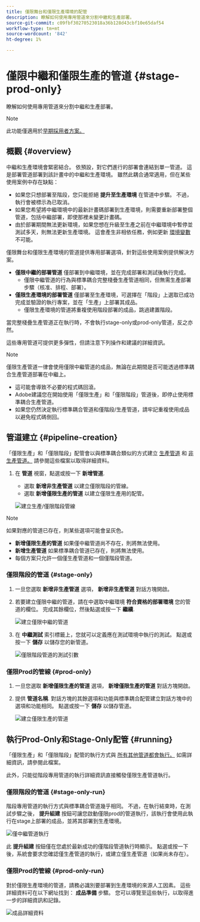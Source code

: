 ```yaml
---
title: 僅限舞台和僅限生產環境的配管
description: 瞭解如何使用專用管道來分割中繼和生產部署。
source-git-commit: c09fbf30270523018a36b128d43cbf10e65daf54
workflow-type: tm+mt
source-wordcount: '842'
ht-degree: 1%

---
```



# 僅限中繼和僅限生產的管道 {#stage-prod-only}

瞭解如何使用專用管道來分割中繼和生產部署。

>[!NOTE]
>
>此功能僅適用於[早期採用者方案。](/help/release-notes/current.md#early-adoption)

## 概觀 {#overview}

中繼和生產環境會緊密結合。 依預設，對它們進行的部署會連結到單一管道。 這是部署管道部署到該計畫中的中繼和生產環境。 雖然此耦合通常適用，但在某些使用案例中存在缺點：

* 如果您只想部署至階段，您只能拒絕 **提升至生產環境** 在管道中步驟。 不過，執行會被標示為已取消。
* 如果您希望將中繼環境中的最新計畫碼部署到生產環境，則需要重新部署整個管道，包括中繼部署，即使那裡未變更計畫碼。
* 由於部署期間無法更新環境，如果您想在升級至生產之前在中繼環境中暫停並測試多天，則無法更新生產環境。 這會產生非相依任務，例如更新 [環境變數](/help/getting-started/build-environment.md#environment-variables) 不可能。

僅限舞台和僅限生產環境的管道提供專用部署選項，針對這些使用案例提供解決方案。

* **僅限中繼的部署管道** 僅部署到中繼環境，並在完成部署和測試後執行完成。
   * 僅限中繼管道的行為與標準耦合完整棧疊生產管道相同，但無需生產部署步驟（核准、排程、部署）。
* **僅限生產環境的部署管道** 僅部署至生產環境，可選擇在「階段」上選取已成功完成並驗證的執行專案，並在「生產」上部署其成品。
   * 僅限生產環境的管道將重複使用階段部署的成品，跳過建置階段。

當完整棧疊生產管道正在執行時，不會執行stage-only或prod-only管道，反之亦然。

這些專用管道可提供更多彈性，但請注意下列操作和建議的詳細資訊。

>[!NOTE]
>
>僅限生產管道一律會使用僅限中繼管道的成品，無論在此期間是否可能透過標準耦合生產管道部署在中繼上。
>
>* 這可能會導致不必要的程式碼回滾。
>* Adobe建議您在開始使用「僅限生產」和「僅限階段」管道後，即停止使用標準耦合生產管道。
>* 如果您仍然決定執行標準耦合管道和僅階段/生產管道，請牢記重複使用成品以避免程式碼倒回。

## 管道建立 {#pipeline-creation}

「僅限生產」和「僅限階段」配管會以與標準耦合類似的方式建立 [生產管道](/help/using/production-pipelines.md) 和 [非生產管道。](/help/using/non-production-pipelines.md) 請參閱這些檔案以取得詳細資料。

1. 在 **管道** 視窗，點選或按一下 **新增管道**.

   * 選取 **新增非生產管道** 以建立僅限階段的管線。
   * 選取 **新增僅限生產的管道** 以建立僅限生產用的配管。

   ![建立生產/僅限階段管線](/help/assets/configure-pipelines/prod-stage-pipelines.png)

>[!NOTE]
>
>如果對應的管道已存在，則某些選項可能會呈灰色。
>
>* **新增僅限生產的管道** 如果僅中繼管道尚不存在，則將無法使用。
>* **新增生產管道** 如果標準耦合管道已存在，則將無法使用。
>* 每個方案只允許一個僅生產管道和一個僅階段管道。

### 僅限階段的管道 {#stage-only}

1. 一旦您選取 **新增非生產管道** 選項， **新增非生產管道** 對話方塊開啟。
1. 若要建立僅限中繼的管道，請在中選取中繼環境 **符合資格的部署環境** 您的管道的欄位。 完成其餘欄位，然後點選或按一下 **繼續**.

   ![建立僅限中繼的管道](/help/assets/configure-pipelines/stage-only.png)

1. 在 **中繼測試** 索引標籤上，您就可以定義應在測試環境中執行的測試。 點選或按一下 **儲存** 以儲存您的新管道。

   ![僅限階段管道的測試引數](/help/assets/configure-pipelines/stage-only-test.png)

### 僅限Prod的管線 {#prod-only}

1. 一旦您選取 **新增僅限生產的管道** 選項， **新增僅限生產的管道** 對話方塊開啟。
1. 提供 **管道名稱**. 對話方塊的其餘選項和功能與標準耦合配管建立對話方塊中的選項和功能相同。 點選或按一下 **儲存** 以儲存管道。

   ![建立僅限生產的管道](/help/assets/configure-pipelines/prod-only-pipeline.png)

## 執行Prod-Only和Stage-Only配管 {#running}

「僅限生產」和「僅限階段」配管的執行方式與 [所有其他管道都會執行。](/help/using/managing-pipelines.md#running-pipelines) 如需詳細資訊，請參閱此檔案。

此外，只能從階段專用管道的執行詳細資訊直接觸發僅限生產管道執行。

### 僅限階段的管道 {#stage-only-run}

階段專用管道的執行方式與標準耦合管道幾乎相同。 不過，在執行結束時，在測試步驟之後， **提升組建** 按鈕可讓您啟動僅限prod的管道執行，該執行會使用此執行在stage上部署的成品，並將其部署到生產環境。

![僅中繼管道執行](/help/assets/configure-pipelines/stage-only-pipeline-run.png)

此 **提升組建** 按鈕僅在您處於最新成功的僅階段管道執行時顯示。 點選或按一下後，系統會要求您確認僅生產管道的執行，或建立僅生產管道（如果尚未存在）。

### 僅限Prod的管線 {#prod-only-run}

對於僅限生產環境的管道，請務必識別要部署到生產環境的來源人工因素。 這些詳細資料可在以下網址找到： **成品準備** 步驟。 您可以導覽至這些執行，以取得進一步的詳細資訊和記錄。

![成品詳細資料](/help/assets/configure-pipelines/prod-only-pipeline-run.png)
